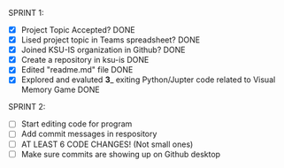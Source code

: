 SPRINT 1:
- [X] Project Topic Accepted? DONE
- [X] Lised project topic in Teams spreadsheet? DONE
- [X] Joined KSU-IS organization in Github? DONE
- [X] Create a repository in ksu-is DONE
- [X] Edited "readme.md" file DONE
- [X] Explored and evaluted __3___ exiting Python/Jupter code related to Visual Memory Game DONE

SPRINT 2:
- [ ] Start editing code for program
- [ ] Add commit messages in respository
- [ ] AT LEAST 6 CODE CHANGES! (Not small ones)
- [ ] Make sure commits are showing up on Github desktop

